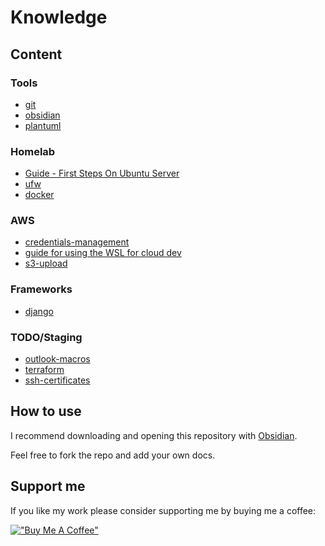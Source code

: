 # Knowledge

## Content

### Tools
- [git](./tools/git.md)
- [obsidian](./tools/obsidian.md)
- [plantuml](./tools/plantuml.md)

### Homelab
- [Guide - First Steps On Ubuntu Server](./homelab/ubuntu-server-first-steps)
- [ufw](./homelab/ufw.md)
- [docker](./homelab/docker.md)

### AWS
- [credentials-management](./aws/credentials-management.md)
- [guide for using the WSL for cloud dev](./aws/guide-wsl-cloud-dev-environment.md)
- [s3-upload](./aws/s3-upload.md)

### Frameworks
- [django](./knowledge/frameworks/django.md)

### TODO/Staging
- [outlook-macros](./staging/outlook-macros.md)
- [terraform](./staging/terraform.md)
- [ssh-certificates](./staging/ssh-certificates.md)

## How to use
I recommend downloading and opening this repository with [Obsidian](https://obsidian.md).

Feel free to fork the repo and add your own docs.

## Support me
If you like my work please consider supporting me by buying me a coffee:

[!["Buy Me A Coffee"](https://www.buymeacoffee.com/assets/img/custom_images/orange_img.png)](https://www.buymeacoffee.com/lkrimphove)
